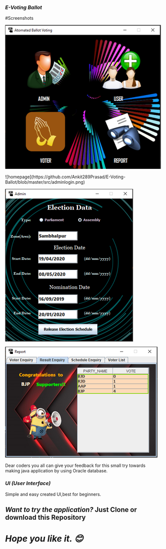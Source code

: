 
### *E-Voting Ballot*

#Screenshots

<p align="center">
  <img src="https://github.com/Ankit289Prasad/E-Voting-Ballot/blob/master/src/home.png">
</p>
![homepage](https://github.com/Ankit289Prasad/E-Voting-Ballot/blob/master/src/adminlogin.png)

![homepage](https://github.com/Ankit289Prasad/E-Voting-Ballot/blob/master/src/admin.png)

![homepage](https://github.com/Ankit289Prasad/E-Voting-Ballot/blob/master/src/report.png)


Dear coders you all can give your feedback for this small try towards making java application by using Oracle database. 


### *UI (User Interface)*
Simple and easy created UI,best for beginners.

## *Want to try the application?* Just Clone or download this Repository

# *Hope you like it. 😊*
